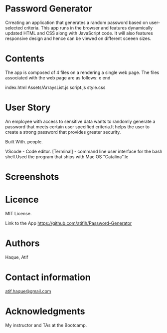 # Password Generator
Crreating an application that generates a random password based on user-selected criteria. This app runs  in the browser and features dynamically updated HTML and CSS along with JavaScript code. It will also features responsive design  and hence can be viewed on different sceeen sizes.


# Contents
The app is composed of 4 files on a rendering a single web page. The files associated with  the web page are as follows:
e end

index.html
Assets/ArraysList.js
script.js
style.css


# User Story
An employee with access to sensitive data wants  to randomly generate a password that meets certain user specified  criteria.It helps the user to  create a strong password that provides greater security.

Built With. people.


VScode - Code editor.
[Terminal] - command line user interface for the bash shell.Used the program that ships with Mac OS "Catalina".​le 

# Screenshots




# Licence
MIT License.

Link to the App
https://github.com/atifih/Password-Generator

# Authors
Haque, Atif

# Contact information
atif.haque@gmail.com

# Acknowledgments
My instructor and TAs at the Bootcamp.
